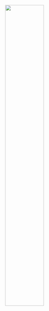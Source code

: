 <p align="center" width="100%">
    <img width="50%" src="https://raw.githubusercontent.com/ntnhon/Random-SwiftUI/master/Demo/Demo.gif"> 
</p>